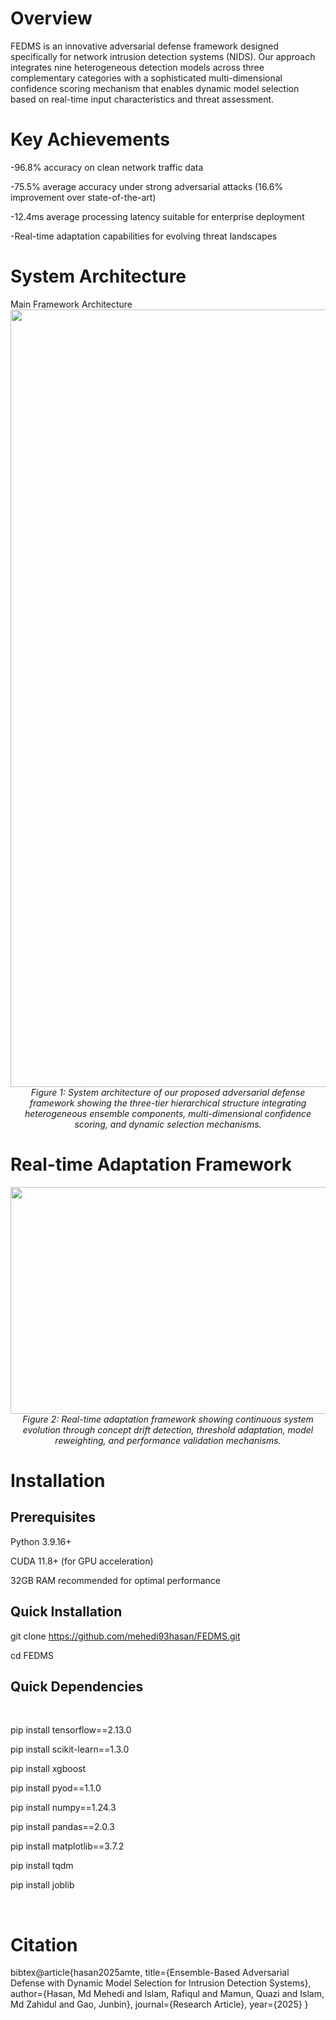 <h1><b>Overview</b></h1>
FEDMS is an innovative adversarial defense framework designed specifically for network intrusion detection systems (NIDS). 
Our approach integrates nine heterogeneous detection models across three complementary categories with a sophisticated 
multi-dimensional confidence scoring mechanism that enables dynamic model selection based on real-time input characteristics and threat assessment.

<h1><b>Key Achievements</b></h1>

-96.8% accuracy on clean network traffic data

-75.5% average accuracy under strong adversarial attacks (16.6% improvement over state-of-the-art)

-12.4ms average processing latency suitable for enterprise deployment

-Real-time adaptation capabilities for evolving threat landscapes

<h1><b>System Architecture</b></h1> 
Main Framework Architecture
<div align="center">
  <img width="2563" height="1244" alt="fig 1_1 v8" src="https://github.com/user-attachments/assets/a504ec05-3441-491a-b317-38f52a7a39d1" />
  <br>
  <em>Figure 1: System architecture of our proposed adversarial defense framework showing the three-tier hierarchical structure integrating heterogeneous ensemble components, multi-dimensional confidence scoring, and dynamic selection mechanisms.</em>
</div>


<h1><b>Real-time Adaptation Framework</b></h1>  
<div align="center">
  <img width="1409" height="363" alt="fig 1_2 v3" src="https://github.com/user-attachments/assets/474acac1-ab0f-477f-af8f-4ae29d8beadc" />
  <br>
  <em>Figure 2: Real-time adaptation framework showing continuous system evolution through concept drift detection, threshold adaptation, model reweighting, and performance validation mechanisms.</em>
</div>

<h1><b>Installation</b></h1>  

<h2><b>Prerequisites </b></h2>  
 
Python 3.9.16+

CUDA 11.8+ (for GPU acceleration)

32GB RAM recommended for optimal performance

<h2><b>Quick Installation</b></h2> 

git clone https://github.com/mehedi93hasan/FEDMS.git

cd FEDMS

<h2><b>Quick Dependencies</b></h2> 
<br>

pip install tensorflow==2.13.0

pip install scikit-learn==1.3.0

pip install xgboost

pip install pyod==1.1.0

pip install numpy==1.24.3

pip install pandas==2.0.3

pip install matplotlib==3.7.2

pip install tqdm

pip install joblib

</br>

<h1><b>Citation</b></h1>  
bibtex@article{hasan2025amte, title={Ensemble-Based Adversarial Defense with Dynamic Model Selection for Intrusion Detection Systems}, author={Hasan, Md Mehedi and Islam, Rafiqul and Mamun, Quazi and Islam, Md Zahidul and Gao, Junbin}, journal={Research Article}, year={2025} }

